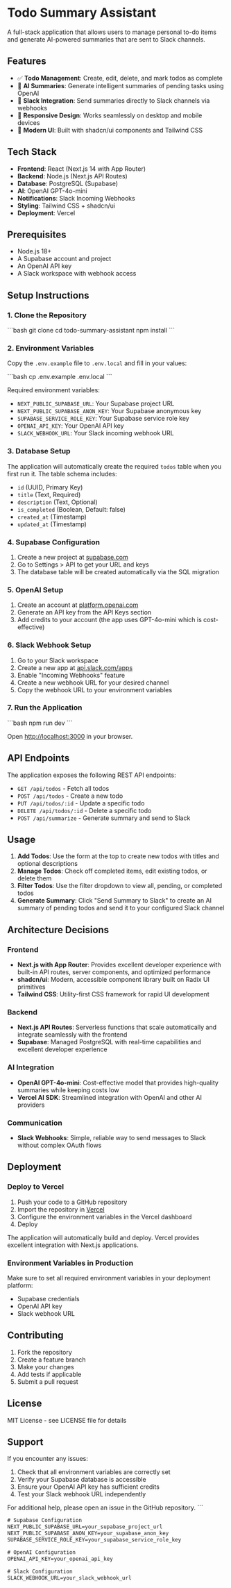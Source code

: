 # Todo Summary Assistant

A full-stack application that allows users to manage personal to-do items and generate AI-powered summaries that are sent to Slack channels.

## Features

- ✅ **Todo Management**: Create, edit, delete, and mark todos as complete
- 🤖 **AI Summaries**: Generate intelligent summaries of pending tasks using OpenAI
- 💬 **Slack Integration**: Send summaries directly to Slack channels via webhooks
- 📱 **Responsive Design**: Works seamlessly on desktop and mobile devices
- 🎨 **Modern UI**: Built with shadcn/ui components and Tailwind CSS

## Tech Stack

- **Frontend**: React (Next.js 14 with App Router)
- **Backend**: Node.js (Next.js API Routes)
- **Database**: PostgreSQL (Supabase)
- **AI**: OpenAI GPT-4o-mini
- **Notifications**: Slack Incoming Webhooks
- **Styling**: Tailwind CSS + shadcn/ui
- **Deployment**: Vercel

## Prerequisites

- Node.js 18+ 
- A Supabase account and project
- An OpenAI API key
- A Slack workspace with webhook access

## Setup Instructions

### 1. Clone the Repository

\`\`\`bash
git clone <your-repo-url>
cd todo-summary-assistant
npm install
\`\`\`

### 2. Environment Variables

Copy the `.env.example` file to `.env.local` and fill in your values:

\`\`\`bash
cp .env.example .env.local
\`\`\`

Required environment variables:
- `NEXT_PUBLIC_SUPABASE_URL`: Your Supabase project URL
- `NEXT_PUBLIC_SUPABASE_ANON_KEY`: Your Supabase anonymous key
- `SUPABASE_SERVICE_ROLE_KEY`: Your Supabase service role key
- `OPENAI_API_KEY`: Your OpenAI API key
- `SLACK_WEBHOOK_URL`: Your Slack incoming webhook URL

### 3. Database Setup

The application will automatically create the required `todos` table when you first run it. The table schema includes:

- `id` (UUID, Primary Key)
- `title` (Text, Required)
- `description` (Text, Optional)
- `is_completed` (Boolean, Default: false)
- `created_at` (Timestamp)
- `updated_at` (Timestamp)

### 4. Supabase Configuration

1. Create a new project at [supabase.com](https://supabase.com)
2. Go to Settings > API to get your URL and keys
3. The database table will be created automatically via the SQL migration

### 5. OpenAI Setup

1. Create an account at [platform.openai.com](https://platform.openai.com)
2. Generate an API key from the API Keys section
3. Add credits to your account (the app uses GPT-4o-mini which is cost-effective)

### 6. Slack Webhook Setup

1. Go to your Slack workspace
2. Create a new app at [api.slack.com/apps](https://api.slack.com/apps)
3. Enable "Incoming Webhooks" feature
4. Create a new webhook URL for your desired channel
5. Copy the webhook URL to your environment variables

### 7. Run the Application

\`\`\`bash
npm run dev
\`\`\`

Open [http://localhost:3000](http://localhost:3000) in your browser.

## API Endpoints

The application exposes the following REST API endpoints:

- `GET /api/todos` - Fetch all todos
- `POST /api/todos` - Create a new todo
- `PUT /api/todos/:id` - Update a specific todo
- `DELETE /api/todos/:id` - Delete a specific todo
- `POST /api/summarize` - Generate summary and send to Slack

## Usage

1. **Add Todos**: Use the form at the top to create new todos with titles and optional descriptions
2. **Manage Todos**: Check off completed items, edit existing todos, or delete them
3. **Filter Todos**: Use the filter dropdown to view all, pending, or completed todos
4. **Generate Summary**: Click "Send Summary to Slack" to create an AI summary of pending todos and send it to your configured Slack channel

## Architecture Decisions

### Frontend
- **Next.js with App Router**: Provides excellent developer experience with built-in API routes, server components, and optimized performance
- **shadcn/ui**: Modern, accessible component library built on Radix UI primitives
- **Tailwind CSS**: Utility-first CSS framework for rapid UI development

### Backend
- **Next.js API Routes**: Serverless functions that scale automatically and integrate seamlessly with the frontend
- **Supabase**: Managed PostgreSQL with real-time capabilities and excellent developer experience

### AI Integration
- **OpenAI GPT-4o-mini**: Cost-effective model that provides high-quality summaries while keeping costs low
- **Vercel AI SDK**: Streamlined integration with OpenAI and other AI providers

### Communication
- **Slack Webhooks**: Simple, reliable way to send messages to Slack without complex OAuth flows

## Deployment

### Deploy to Vercel

1. Push your code to a GitHub repository
2. Import the repository in [Vercel](https://vercel.com)
3. Configure the environment variables in the Vercel dashboard
4. Deploy

The application will automatically build and deploy. Vercel provides excellent integration with Next.js applications.

### Environment Variables in Production

Make sure to set all required environment variables in your deployment platform:

- Supabase credentials
- OpenAI API key  
- Slack webhook URL

## Contributing

1. Fork the repository
2. Create a feature branch
3. Make your changes
4. Add tests if applicable
5. Submit a pull request

## License

MIT License - see LICENSE file for details

## Support

If you encounter any issues:

1. Check that all environment variables are correctly set
2. Verify your Supabase database is accessible
3. Ensure your OpenAI API key has sufficient credits
4. Test your Slack webhook URL independently

For additional help, please open an issue in the GitHub repository.
\`\`\`

```txt file=".env.example"
# Supabase Configuration
NEXT_PUBLIC_SUPABASE_URL=your_supabase_project_url
NEXT_PUBLIC_SUPABASE_ANON_KEY=your_supabase_anon_key
SUPABASE_SERVICE_ROLE_KEY=your_supabase_service_role_key

# OpenAI Configuration
OPENAI_API_KEY=your_openai_api_key

# Slack Configuration
SLACK_WEBHOOK_URL=your_slack_webhook_url
